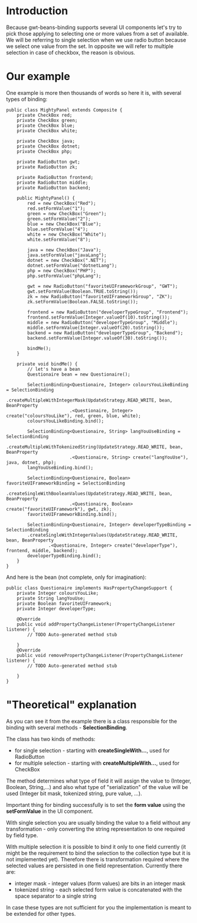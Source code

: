 # Introduction #

Because gwt-beans-binding supports several UI components let's try to pick those applying to selecting one or more values from a set of available. We will be referring to single selection when we use radio button because we select one value from the set. In opposite we will refer to multiple selection in case of checkbox, the reason is obvious.

# Our example #

One example is more then thousands of words so here it is, with several types of binding:

```
public class MightyPanel extends Composite {
	private CheckBox red;
	private CheckBox green;
	private CheckBox blue;
	private CheckBox white;

	private CheckBox java;
	private CheckBox dotnet;
	private CheckBox php;

	private RadioButton gwt;
	private RadioButton zk;

	private RadioButton frontend;
	private RadioButton middle;
	private RadioButton backend;

	public MightyPanel() {
		red = new CheckBox("Red");
		red.setFormValue("1");
		green = new CheckBox("Green");
		green.setFormValue("2");
		blue = new CheckBox("Blue");
		blue.setFormValue("4");
		white = new CheckBox("White");
		white.setFormValue("8");
		
		java = new CheckBox("Java");
		java.setFormValue("javaLang");
		dotnet = new CheckBox(".NET");
		dotnet.setFormValue("dotnetLang");
		php = new CheckBox("PHP");
		php.setFormValue("phpLang");

		gwt = new RadioButton("favoriteUIFrameworkGroup", "GWT");
		gwt.setFormValue(Boolean.TRUE.toString());
		zk = new RadioButton("favoriteUIFrameworkGroup", "ZK");
		zk.setFormValue(Boolean.FALSE.toString());
		
		frontend = new RadioButton("developerTypeGroup", "Frontend");
		frontend.setFormValue(Integer.valueOf(10).toString());
		middle = new RadioButton("developerTypeGroup", "Middle");
		middle.setFormValue(Integer.valueOf(20).toString());
		backend = new RadioButton("developerTypeGroup", "Backend");
		backend.setFormValue(Integer.valueOf(30).toString());
		
		bindMe();
	}

	private void bindMe() {
		// let's have a bean
		Questionaire bean = new Questionaire();

		SelectionBinding<Questionaire, Integer> coloursYouLikeBinding = SelectionBinding
				.createMultipleWithIntegerMask(UpdateStrategy.READ_WRITE, bean, BeanProperty
						.<Questionaire, Integer> create("coloursYouLike"), red, green, blue, white);
		coloursYouLikeBinding.bind();

		SelectionBinding<Questionaire, String> langYouUseBinding = SelectionBinding
				.createMultipleWithTokenizedString(UpdateStrategy.READ_WRITE, bean, BeanProperty
						.<Questionaire, String> create("langYouUse"), java, dotnet, php);
		langYouUseBinding.bind();

		SelectionBinding<Questionaire, Boolean> favoriteUIFrameworkBinding = SelectionBinding
				.createSingleWithBooleanValues(UpdateStrategy.READ_WRITE, bean, BeanProperty
						.<Questionaire, Boolean> create("favoriteUIFramework"), gwt, zk);
		favoriteUIFrameworkBinding.bind();
		
		SelectionBinding<Questionaire, Integer> developerTypeBinding = SelectionBinding
		.createSingleWithIntegerValues(UpdateStrategy.READ_WRITE, bean, BeanProperty
				.<Questionaire, Integer> create("developerType"), frontend, middle, backend);
		developerTypeBinding.bind();
	}
}
```

And here is the bean (not complete, only for imagination):

```
public class Questionaire implements HasPropertyChangeSupport {
	private Integer coloursYouLike;
	private String langYouUse;
	private Boolean favoriteUIFramework;
	private Integer developerType;
	
	@Override
	public void addPropertyChangeListener(PropertyChangeListener listener) {
		// TODO Auto-generated method stub
		
	}
	@Override
	public void removePropertyChangeListener(PropertyChangeListener listener) {
		// TODO Auto-generated method stub
		
	}
}
```

# "Theoretical" explanation #

As you can see it from the example there is a class responsible for the binding with several methods - **SelectionBinding**.

The class has two kinds of methods:
  * for single selection - starting with **createSingleWith...**, used for RadioButton
  * for multiple selection - starting with **createMultipleWith...**, used for CheckBox

The method determines what type of field it will assign the value to (Integer, Boolean, String,...) and also what type of "serialization" of the value will be used (Integer bit mask, tokenized string, pure value, ...).

Important thing for binding successfully is to set the **form value** using the **setFormValue** in the UI component.

With single selection you are usually binding the value to a field without any transformation - only converting the string representation to one required by field type.

With multiple selection it is possible to bind it only to one field  currently (it might be the requirement to bind the selection to the collection type but it is not implemented yet). Therefore there is transformation required where the selected values are persisted in one field representation.
Currently there are:
  * integer mask - integer values (form values) are bits in an integer mask
  * tokenized string - each selected form value is concatenated with the space separator to a single string

In case these types are not sufficient for you the implementation is meant to be extended for other types.